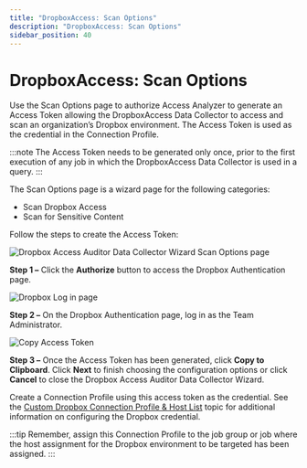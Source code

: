 ```yaml
---
title: "DropboxAccess: Scan Options"
description: "DropboxAccess: Scan Options"
sidebar_position: 40
---
```


# DropboxAccess: Scan Options

Use the Scan Options page to authorize Access Analyzer to generate an Access Token allowing the
DropboxAccess Data Collector to access and scan an organization’s Dropbox environment. The Access
Token is used as the credential in the Connection Profile.

:::note
The Access Token needs to be generated only once, prior to the first execution of any job
in which the DropboxAccess Data Collector is used in a query.
:::


The Scan Options page is a wizard page for the following categories:

- Scan Dropbox Access
- Scan for Sensitive Content

Follow the steps to create the Access Token:

![Dropbox Access Auditor Data Collector Wizard Scan Options page](/img/product_docs/accessanalyzer/12.0/admin/datacollector/dropboxaccess/scanoptions.webp)

**Step 1 –** Click the **Authorize** button to access the Dropbox Authentication page.

![Dropbox Log in page](/img/product_docs/accessanalyzer/12.0/admin/datacollector/dropboxaccess/scanoptionsdropboxlogin.webp)

**Step 2 –** On the Dropbox Authentication page, log in as the Team Administrator.

![Copy Access Token](/img/product_docs/accessanalyzer/12.0/admin/datacollector/dropboxaccess/scanoptionsaccesstoken.webp)

**Step 3 –** Once the Access Token has been generated, click **Copy to Clipboard**. Click **Next**
to finish choosing the configuration options or click **Cancel** to close the Dropbox Access Auditor
Data Collector Wizard.

Create a Connection Profile using this access token as the credential. See the
[Custom Dropbox Connection Profile & Host List](/docs/accessanalyzer/12.0/admin/datacollector/dropboxaccess/configurejob.md) topic for additional information on
configuring the Dropbox credential.

:::tip
Remember, assign this Connection Profile to the job group or job where the host assignment for the
Dropbox environment to be targeted has been assigned.
:::
